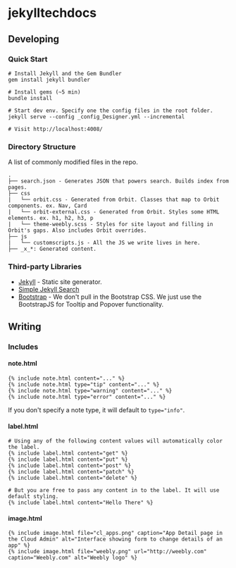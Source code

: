 # jekylltechdocs


## Developing

### Quick Start

```
# Install Jekyll and the Gem Bundler
gem install jekyll bundler

# Install gems (~5 min)
bundle install

# Start dev env. Specify one the config files in the root folder.
jekyll serve --config _config_Designer.yml --incremental

# Visit http://localhost:4008/
```

### Directory Structure

A list of commonly modified files in the repo.

```
.
├── search.json - Generates JSON that powers search. Builds index from pages.
├── css
|   └── orbit.css - Generated from Orbit. Classes that map to Orbit components. ex. Nav, Card
|   └── orbit-external.css - Generated from Orbit. Styles some HTML elements. ex. h1, h2, h3, p
|   └── theme-weebly.scss - Styles for site layout and filling in Orbit's gaps. Also includes Orbit overrides. 
├── js
|   └── customscripts.js - All the JS we write lives in here.
├── _x_*: Generated content.
```

### Third-party Libraries

- [Jekyll](https://jekyllrb.com/) - Static site generator.
- [Simple Jekyll Search](https://github.com/christian-fei/Simple-Jekyll-Search) 
- [Bootstrap](http://getbootstrap.com/docs/3.3/) - We don't pull in the Bootstrap CSS. We just use the BootstrapJS for Tooltip and Popover functionality.

## Writing

### Includes

#### note.html

```
{% include note.html content="..." %}
{% include note.html type="tip" content="..." %}
{% include note.html type="warning" content="..." %}
{% include note.html type="error" content="..." %}
```

If you don't specify a note type, it will default to `type="info"`.

#### label.html

```
# Using any of the following content values will automatically color the label.
{% include label.html content="get" %}
{% include label.html content="put" %}
{% include label.html content="post" %}
{% include label.html content="patch" %}
{% include label.html content="delete" %}

# But you are free to pass any content in to the label. It will use default styling.
{% include label.html content="Hello There" %}

```

#### image.html

```
{% include image.html file="cl_apps.png" caption="App Detail page in the Cloud Admin" alt="Interface showing form to change details of an app" %}
{% include image.html file="weebly.png" url="http://weebly.com" caption="Weebly.com" alt="Weebly logo" %}
```
